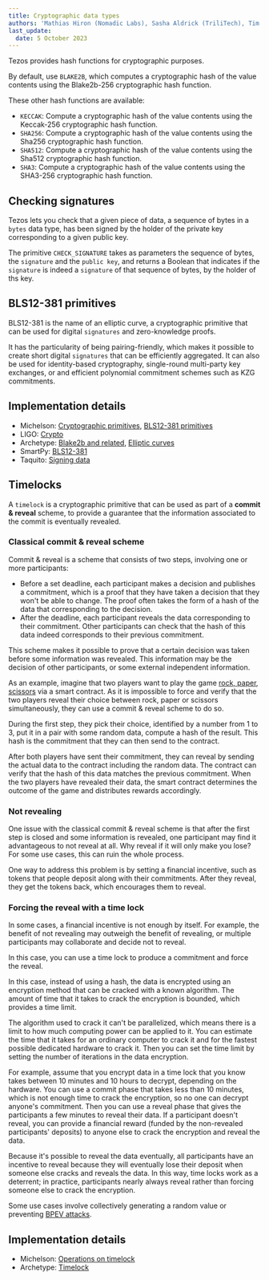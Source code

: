 ```yaml
---
title: Cryptographic data types
authors: 'Mathias Hiron (Nomadic Labs), Sasha Aldrick (TriliTech), Tim McMackin (TriliTech)'
last_update:
  date: 5 October 2023
---
```


Tezos provides hash functions for cryptographic purposes.

By default, use `BLAKE2B`, which computes a cryptographic hash of the value contents using the Blake2b-256 cryptographic hash function.

These other hash functions are available:

- `KECCAK`: Compute a cryptographic hash of the value contents using the Keccak-256 cryptographic hash function.
- `SHA256`: Compute a cryptographic hash of the value contents using the Sha256 cryptographic hash function.
- `SHA512`: Compute a cryptographic hash of the value contents using the Sha512 cryptographic hash function.
- `SHA3`: Compute a cryptographic hash of the value contents using the SHA3-256 cryptographic hash function.

## Checking signatures

Tezos lets you check that a given piece of data, a sequence of bytes in a `bytes` data type, has been signed by the holder of the private key corresponding to a given public key.

The primitive `CHECK_SIGNATURE` takes as parameters the sequence of bytes, the `signature` and the `public key`, and returns a Boolean that indicates if the `signature` is indeed a `signature` of that sequence of bytes, by the holder of ths key.

## BLS12-381 primitives

BLS12-381 is the name of an elliptic curve, a cryptographic primitive that can be used for digital `signatures` and zero-knowledge proofs.

It has the particularity of being pairing-friendly, which makes it possible to create short digital `signatures` that can be efficiently aggregated.
It can also be used for identity-based cryptography, single-round multi-party key exchanges, or and efficient polynomial commitment schemes such as KZG commitments.

## Implementation details

- Michelson: [Cryptographic primitives](https://tezos.gitlab.io/active/michelson.html#cryptographic-primitives), [BLS12-381 primitives](https://tezos.gitlab.io/active/michelson.html#bls12-381-primitives)
- LIGO: [Crypto](https://ligolang.org/docs/reference/crypto-reference)
- Archetype: [Blake2b and related](https://archetype-lang.org/docs/reference/expressions/builtins#blake2b%28b%20:%20bytes%29), [Elliptic curves](https://archetype-lang.org/docs/language-basics/crypto#elliptic-curves)
- SmartPy: [BLS12-381](https://smartpy.io/manual/data-types/bls12-381)
- Taquito: [Signing data](https://tezostaquito.io/docs/signing/)

## Timelocks

A `timelock` is a cryptographic primitive that can be used as part of a **commit & reveal** scheme, to provide a guarantee that the information associated to the commit is eventually revealed.

### Classical commit & reveal scheme

Commit & reveal is a scheme that consists of two steps, involving one or more participants:

- Before a set deadline, each participant makes a decision and publishes a commitment, which is a proof that they have taken a decision that they won't be able to change.
The proof often takes the form of a hash of the data that corresponding to the decision.
- After the deadline, each participant reveals the data corresponding to their commitment.
Other participants can check that the hash of this data indeed corresponds to their previous commitment.

This scheme makes it possible to prove that a certain decision was taken before some information was revealed.
This information may be the decision of other participants, or some external independent information.

As an example, imagine that two players want to play the game [rock, paper, scissors](https://en.wikipedia.org/wiki/Rock_paper_scissors) via a smart contract.
As it is impossible to force and verify that the two players reveal their choice between rock, paper or scissors simultaneously, they can use a commit & reveal scheme to do so.

During the first step, they pick their choice, identified by a number from 1 to 3, put it in a pair with some random data, compute a hash of the result.
This hash is the commitment that they can then send to the contract.

After both players have sent their commitment, they can reveal by sending the actual data to the contract including the random data.
The contract can verify that the hash of this data matches the previous commitment.
When the two players have revealed their data, the smart contract determines the outcome of the game and distributes rewards accordingly.

### Not revealing

One issue with the classical commit & reveal scheme is that after the first step is closed and some information is revealed, one participant may find it advantageous to not reveal at all.
Why reveal if it will only make you lose? For some use cases, this can ruin the whole process.

One way to address this problem is by setting a financial incentive, such as tokens that people deposit along with their commitments.
After they reveal, they get the tokens back, which encourages them to reveal.

### Forcing the reveal with a time lock

In some cases, a financial incentive is not enough by itself.
For example, the benefit of not revealing may outweigh the benefit of revealing, or multiple participants may collaborate and decide not to reveal.

In this case, you can use a time lock to produce a commitment and force the reveal.

In this case, instead of using a hash, the data is encrypted using an encryption method that can be cracked with a known algorithm.
The amount of time that it takes to crack the encryption is bounded, which provides a time limit.

The algorithm used to crack it can't be parallelized, which means there is a limit to how much computing power can be applied to it.
You can estimate the time that it takes for an ordinary computer to crack it and for the fastest possible dedicated hardware to crack it.
Then you can set the time limit by setting the number of iterations in the data encryption.

For example, assume that you encrypt data in a time lock that you know takes between 10 minutes and 10 hours to decrypt, depending on the hardware.
You can use a commit phase that takes less than 10 minutes, which is not enough time to crack the encryption, so no one can decrypt anyone's commitment.
Then you can use a reveal phase that gives the participants a few minutes to reveal their data.
If a participant doesn't reveal, you can provide a financial reward (funded by the non-revealed participants' deposits) to anyone else to crack the encryption and reveal the data.

Because it's possible to reveal the data eventually, all participants have an incentive to reveal because they will eventually lose their deposit when someone else cracks and reveals the data.
In this way, time locks work as a deterrent; in practice, participants nearly always reveal rather than forcing someone else to crack the encryption.

Some use cases involve collectively generating a random value or preventing [BPEV attacks](https://opentezos.com/smart-contracts/avoiding-flaws/#6-not-protecting-against-bots-bpev-attacks).

## Implementation details

- Michelson: [Operations on timelock](https://tezos.gitlab.io/active/michelson.html#operations-on-timelock)
- Archetype: [Timelock](https://archetype-lang.org/docs/language-basics/crypto#timelock)
